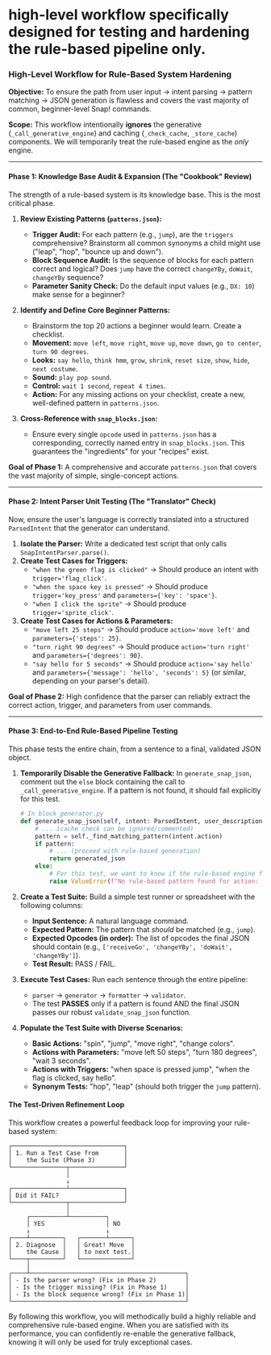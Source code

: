 # high-level workflow specifically designed for testing and hardening the **rule-based pipeline only**.

### **High-Level Workflow for Rule-Based System Hardening**

**Objective:** To ensure the path from user input -> intent parsing -> pattern matching -> JSON generation is flawless and covers the vast majority of common, beginner-level Snap! commands.

**Scope:** This workflow intentionally **ignores** the generative (`_call_generative_engine`) and caching (`_check_cache`, `_store_cache`) components. We will temporarily treat the rule-based engine as the *only* engine.

---

#### **Phase 1: Knowledge Base Audit & Expansion (The "Cookbook" Review)**

The strength of a rule-based system is its knowledge base. This is the most critical phase.

1.  **Review Existing Patterns (`patterns.json`):**
    *   **Trigger Audit:** For each pattern (e.g., `jump`), are the `triggers` comprehensive? Brainstorm all common synonyms a child might use ("leap", "hop", "bounce up and down").
    *   **Block Sequence Audit:** Is the sequence of blocks for each pattern correct and logical? Does `jump` have the correct `changeYBy`, `doWait`, `changeYBy` sequence?
    *   **Parameter Sanity Check:** Do the default input values (e.g., `DX: 10`) make sense for a beginner?

2.  **Identify and Define Core Beginner Patterns:**
    *   Brainstorm the top 20 actions a beginner would learn. Create a checklist.
    *   **Movement:** `move left`, `move right`, `move up`, `move down`, `go to center`, `turn 90 degrees`.
    *   **Looks:** `say hello`, `think hmm`, `grow`, `shrink`, `reset size`, `show`, `hide`, `next costume`.
    *   **Sound:** `play pop sound`.
    *   **Control:** `wait 1 second`, `repeat 4 times`.
    *   **Action:** For any missing actions on your checklist, create a new, well-defined pattern in `patterns.json`.

3.  **Cross-Reference with `snap_blocks.json`:**
    *   Ensure every single `opcode` used in `patterns.json` has a corresponding, correctly named entry in `snap_blocks.json`. This guarantees the "ingredients" for your "recipes" exist.

**Goal of Phase 1:** A comprehensive and accurate `patterns.json` that covers the vast majority of simple, single-concept actions.

---

#### **Phase 2: Intent Parser Unit Testing (The "Translator" Check)**

Now, ensure the user's language is correctly translated into a structured `ParsedIntent` that the generator can understand.

1.  **Isolate the Parser:** Write a dedicated test script that only calls `SnapIntentParser.parse()`.
2.  **Create Test Cases for Triggers:**
    *   `"when the green flag is clicked"` -> Should produce an intent with `trigger='flag_click'`.
    *   `"when the space key is pressed"` -> Should produce `trigger='key_press'` and `parameters={'key': 'space'}`.
    *   `"when I click the sprite"` -> Should produce `trigger='sprite_click'`.
3.  **Create Test Cases for Actions & Parameters:**
    *   `"move left 25 steps"` -> Should produce `action='move left'` and `parameters={'steps': 25}`.
    *   `"turn right 90 degrees"` -> Should produce `action='turn right'` and `parameters={'degrees': 90}`.
    *   `"say hello for 5 seconds"` -> Should produce `action='say hello'` and `parameters={'message': 'hello', 'seconds': 5}` (or similar, depending on your parser's detail).

**Goal of Phase 2:** High confidence that the parser can reliably extract the correct action, trigger, and parameters from user commands.

---

#### **Phase 3: End-to-End Rule-Based Pipeline Testing**

This phase tests the entire chain, from a sentence to a final, validated JSON object.

1.  **Temporarily Disable the Generative Fallback:** In `generate_snap_json`, comment out the `else` block containing the call to `_call_generative_engine`. If a pattern is not found, it should fail explicitly for this test.

    ```python
    # In block_generator.py
    def generate_snap_json(self, intent: ParsedIntent, user_description: str) -> dict:
        # ... (cache check can be ignored/commented)
        pattern = self._find_matching_pattern(intent.action)
        if pattern:
            # ... (proceed with rule-based generation)
            return generated_json
        else:
            # For this test, we want to know if the rule-based engine failed.
            raise ValueError(f"No rule-based pattern found for action: '{intent.action}'")
    ```

2.  **Create a Test Suite:** Build a simple test runner or spreadsheet with the following columns:
    *   **Input Sentence:** A natural language command.
    *   **Expected Pattern:** The pattern that *should* be matched (e.g., `jump`).
    *   **Expected Opcodes (in order):** The list of opcodes the final JSON should contain (e.g., `['receiveGo', 'changeYBy', 'doWait', 'changeYBy']`).
    *   **Test Result:** PASS / FAIL.

3.  **Execute Test Cases:** Run each sentence through the entire pipeline:
    *   `parser` -> `generator` -> `formatter` -> `validator`.
    *   The test **PASSES** only if a pattern is found AND the final JSON passes our robust `validate_snap_json` function.

4.  **Populate the Test Suite with Diverse Scenarios:**
    *   **Basic Actions:** "spin", "jump", "move right", "change colors".
    *   **Actions with Parameters:** "move left 50 steps", "turn 180 degrees", "wait 3 seconds".
    *   **Actions with Triggers:** "when space is pressed jump", "when the flag is clicked, say hello".
    *   **Synonym Tests:** "hop", "leap" (should both trigger the `jump` pattern).

#### **The Test-Driven Refinement Loop**

This workflow creates a powerful feedback loop for improving your rule-based system:

```
┌───────────────────────────────┐
│ 1. Run a Test Case from       │
│    the Suite (Phase 3)        │
└───────────────┬───────────────┘
                │
                ↓
┌───────────────┴───────────────┐
│ Did it FAIL?                  │
└───────────────┬───────────────┘
                │
     ┌──────────┴──────────┐
     │ YES                 │ NO
     ↓                     ↓
┌────┴─────────┐   ┌───────┴──────┐
│ 2. Diagnose  │   │ Great! Move  │
│    the Cause │   │ to next test.│
└────┬─────────┘   └──────────────┘
     │
┌────┴───────────────────────────────────────────┐
│ - Is the parser wrong? (Fix in Phase 2)        │
│ - Is the trigger missing? (Fix in Phase 1)     │
│ - Is the block sequence wrong? (Fix in Phase 1)│
└────────────────────────────────────────────────┘
```

By following this workflow, you will methodically build a highly reliable and comprehensive rule-based engine. When you are satisfied with its performance, you can confidently re-enable the generative fallback, knowing it will only be used for truly exceptional cases.